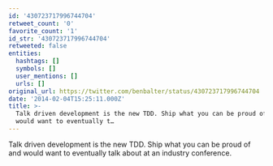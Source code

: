 ```yaml
---
id: '430723717996744704'
retweet_count: '0'
favorite_count: '1'
id_str: '430723717996744704'
retweeted: false
entities:
  hashtags: []
  symbols: []
  user_mentions: []
  urls: []
original_url: https://twitter.com/benbalter/status/430723717996744704
date: '2014-02-04T15:25:11.000Z'
title: >-
  Talk driven development is the new TDD. Ship what you can be proud of and
  would want to eventually t…
---
```


Talk driven development is the new TDD. Ship what you can be proud of and would want to eventually talk about at an industry conference.